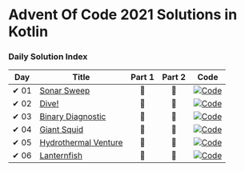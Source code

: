 # Advent Of Code 2021 Solutions in Kotlin

### Daily Solution Index
| Day  | Title                                                       | Part 1 | Part 2 | Code                                                                                                                             |
|------|-------------------------------------------------------------|:------:|:------:|----------------------------------------------------------------------------------------------------------------------------------|
| ✔ 01 | [Sonar Sweep](https://adventofcode.com/2021/day/1)          |   🌟   |   🌟   | [![Code](https://img.shields.io/badge/Code-grey?style=for-the-badge&logo=Kotlin)](src/main/kotlin/de/nosswald/aoc/days/Day01.kt) |
| ✔ 02 | [Dive!](https://adventofcode.com/2021/day/2)                |   🌟   |   🌟   | [![Code](https://img.shields.io/badge/Code-grey?style=for-the-badge&logo=Kotlin)](src/main/kotlin/de/nosswald/aoc/days/Day02.kt) |
| ✔ 03 | [Binary Diagnostic](https://adventofcode.com/2021/day/3)    |   🌟   |   🌟   | [![Code](https://img.shields.io/badge/Code-grey?style=for-the-badge&logo=Kotlin)](src/main/kotlin/de/nosswald/aoc/days/Day03.kt) |
| ✔ 04 | [Giant Squid](https://adventofcode.com/2021/day/4)          |   🌟   |   🌟   | [![Code](https://img.shields.io/badge/Code-grey?style=for-the-badge&logo=Kotlin)](src/main/kotlin/de/nosswald/aoc/days/Day04.kt) |
| ✔ 05 | [Hydrothermal Venture](https://adventofcode.com/2021/day/5) |   🌟   |   🌟   | [![Code](https://img.shields.io/badge/Code-grey?style=for-the-badge&logo=Kotlin)](src/main/kotlin/de/nosswald/aoc/days/Day05.kt) |
| ✔ 06 | [Lanternfish](https://adventofcode.com/2021/day/6)          |   🌟   |   🌟   | [![Code](https://img.shields.io/badge/Code-grey?style=for-the-badge&logo=Kotlin)](src/main/kotlin/de/nosswald/aoc/days/Day06.kt) |
